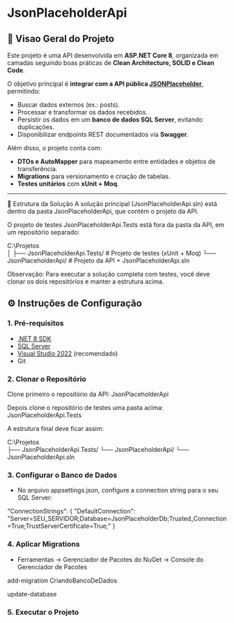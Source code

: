 ﻿# JsonPlaceholderApi

## 📌 Visao Geral do Projeto
Este projeto é uma API desenvolvida em **ASP.NET Core 8**, organizada em camadas seguindo boas práticas de **Clean Architecture, SOLID e Clean Code**.  

O objetivo principal é **integrar com a API pública [JSONPlaceholder](https://jsonplaceholder.typicode.com/)**, permitindo:  
- Buscar dados externos (ex.: posts).  
- Processar e transformar os dados recebidos.  
- Persistir os dados em um **banco de dados SQL Server**, evitando duplicações.  
- Disponibilizar endpoints REST documentados via **Swagger**.  

Além disso, o projeto conta com:  
- **DTOs e AutoMapper** para mapeamento entre entidades e objetos de transferência.  
- **Migrations** para versionamento e criação de tabelas.  
- **Testes unitários** com **xUnit + Moq**.  

---
📂 Estrutura da Solução
A solução principal (JsonPlaceholderApi.sln) está dentro da pasta JsonPlaceholderApi, que contém o projeto da API.

O projeto de testes JsonPlaceholderApi.Tests está fora da pasta da API, em um repositório separado:

C:\Projetos\
│
├── JsonPlaceholderApi.Tests/     # Projeto de testes (xUnit + Moq)
└── JsonPlaceholderApi/           # Projeto da API + JsonPlaceholderApi.sln

Observação:
Para executar a solução completa com testes, você deve clonar os dois repositórios e manter a estrutura acima.

## ⚙️ Instruções de Configuração

### 1. Pré-requisitos
- [.NET 8 SDK](https://dotnet.microsoft.com/download)
- [SQL Server](https://www.microsoft.com/sql-server)  
- [Visual Studio 2022](https://visualstudio.microsoft.com/) (recomendado)  
- Git  

### 2. Clonar o Repositório
Clone primeiro o repositório da API:
JsonPlaceholderApi

Depois clone o repositório de testes uma pasta acima:
JsonPlaceholderApi.Tests

A estrutura final deve ficar assim:

C:\Projetos\
├── JsonPlaceholderApi.Tests/
└── JsonPlaceholderApi/
    └── JsonPlaceholderApi.sln

### 3. Configurar o Banco de Dados
- No arquivo appsettings.json, configure a connection string para o seu SQL Server:

"ConnectionStrings": {
  "DefaultConnection": "Server=SEU_SERVIDOR;Database=JsonPlaceholderDb;Trusted_Connection=True;TrustServerCertificate=True;"
}

### 4. Aplicar Migrations
- Ferramentas -> Gerenciador de Pacotes do NuGet -> Console do Gerenciador de Pacotes

add-migration CriandoBancoDeDados

update-database

### 5. Executar o Projeto

